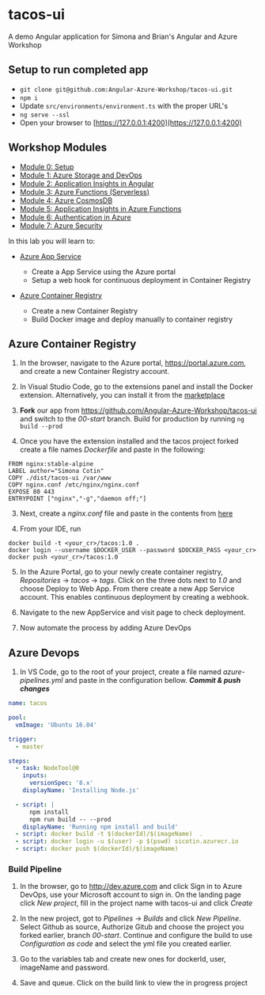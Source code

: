 # tacos-ui

A demo Angular application for Simona and Brian's Angular and Azure Workshop

## Setup to run completed app

- `git clone git@github.com:Angular-Azure-Workshop/tacos-ui.git`
- `npm i`
- Update `src/environments/environment.ts` with the proper URL's
- `ng serve --ssl`
- Open your browser to [https://127.0.0.1:4200](https://127.0.0.1:4200)

## Workshop Modules

- [Module 0: Setup](https://github.com/Angular-Azure-Workshop/workshop-modules/blob/master/00-setup.md)
- [Module 1: Azure Storage and DevOps](https://github.com/Angular-Azure-Workshop/workshop-modules/blob/master/01-storage-and-devops.md)
- [Module 2: Application Insights in Angular](https://github.com/Angular-Azure-Workshop/workshop-modules/blob/master/02-ui-monitoring.md)
- [Module 3: Azure Functions (Serverless)](https://github.com/Angular-Azure-Workshop/workshop-modules/blob/master/03-azure-functions.md)
- [Module 4: Azure CosmosDB](https://github.com/Angular-Azure-Workshop/workshop-modules/blob/master/04-azure-cosmosdb.md)
- [Module 5: Application Insights in Azure Functions](https://github.com/Angular-Azure-Workshop/workshop-modules/blob/master/05-api-monitoring.md)
- [Module 6: Authentication in Azure](https://github.com/Angular-Azure-Workshop/workshop-modules/blob/master/06-authentication-in-azure.md)
- [Module 7: Azure Security](https://github.com/Angular-Azure-Workshop/workshop-modules/blob/master/07-azure-security.md)

In this lab you will learn to:

* [Azure App Service](https://docs.microsoft.com/en-us/azure/app-service/?WT.mc_id=workshop-github-js-team)
    * Create a App Service using the Azure portal
    * Setup a web hook for continuous deployment in Container Registry

* [Azure Container Registry](https://docs.microsoft.com/en-us/azure/container-registry/?WT.mc_id=workshop-github-js-team)
    * Create a new Container Registry 
    * Build Docker image and deploy manually to container registry
    
## Azure Container Registry

1. In the browser, navigate to the Azure portal, https://portal.azure.com, and create a new Container Registry account. 

1. In Visual Studio Code, go to the extensions panel and install the Docker extension. Alternatively, you can install it from the [marketplace](https://marketplace.visualstudio.com/items/?WT.mc_id=workshop-github-js-team&itemName=PeterJausovec.vscode-docker)

1. **Fork** our app from https://github.com/Angular-Azure-Workshop/tacos-ui and switch to the *00-start* branch. Build for production by running `ng build --prod`

2. Once you have the extension installed and the tacos project forked create a file names *Dockerfile* and paste in the following:

```
FROM nginx:stable-alpine
LABEL author="Simona Cotin"
COPY ./dist/tacos-ui /var/www
COPY nginx.conf /etc/nginx/nginx.conf
EXPOSE 80 443
ENTRYPOINT ["nginx","-g","daemon off;"]
```
3. Next, create a *nginx.conf* file and paste in the contents from [here](https://github.com/simonaco/tacos-ui-/blob/master/nginx.conf) 

4. From your IDE, run  
```
docker build -t <your_cr>/tacos:1.0 .
docker login --username $DOCKER_USER --password $DOCKER_PASS <your_cr>
docker push <your_cr>/tacos:1.0
```

5. In the Azure Portal, go to your newly create container registry, *Repositories* -> *tacos* -> *tags*. Click on the three dots next to *1.0* and choose Deploy to Web App. From there create a new App Service account. This enables continuous deployment by creating a webhook.

6. Navigate to the new AppService and visit page to check deployment.

7. Now automate the process by adding Azure DevOps

## Azure Devops

1. In VS Code, go to the root of your project, create a file named *azure-pipelines.yml* and paste in the configuration bellow. ***Commit & push changes***
```yml
name: tacos

pool:
  vmImage: 'Ubuntu 16.04'

trigger:
  - master

steps:
  - task: NodeTool@0
    inputs:
      versionSpec: '8.x'
    displayName: 'Installing Node.js'

  - script: |
      npm install
      npm run build -- --prod
    displayName: 'Running npm install and build'
  - script: docker build -t $(dockerId)/$(imageName)  .
  - script: docker login -u $(user) -p $(pswd) sicotin.azurecr.io
  - script: docker push $(dockerId)/$(imageName)
```
### Build Pipeline

1. In the browser, go to http://dev.azure.com and click Sign in to Azure DevOps, use your Microsoft account to sign in. On the landing page click *New project*, fill in the project name with tacos-ui and click *Create*

1. In the new project, got to *Pipelines* -> *Builds* and click *New Pipeline*. Select Github as source, Authorize Gitub and choose the project you forked earlier, branch *00-start*. Continue and configure the build to use *Configuration as code* and select the yml file you created earlier. 

2. Go to the variables tab and create new ones for dockerId, user, imageName and password. 

3. Save and queue. Click on the build link to view the in progress project

